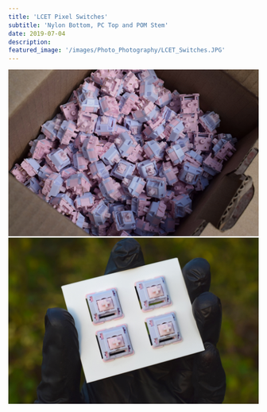 ```yaml
---
title: 'LCET Pixel Switches'
subtitle: 'Nylon Bottom, PC Top and POM Stem'
date: 2019-07-04
description: 
featured_image: '/images/Photo_Photography/LCET_Switches.JPG'
---
```



<div class="gallery" data-columns="1">
    <img src="/images/Photo_Photography/LCET_Switches.JPG">
</div>

<div class="gallery" data-columns="1">
    <img src="/images/Photo_Photography/LCET_Switches2.JPG">
</div>
